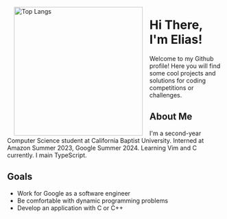 <p width="300"><img align="left" width="300" hspace="16" src="https://github-readme-stats.vercel.app/api/top-langs/?username=eliasmurcray&langs_count=10&exclude_repo=stock-tracker" alt="Top Langs"></p>

# Hi There, I'm Elias!
Welcome to my Github profile! Here you will find some cool projects and solutions for coding competitions or challenges.

## About Me
I'm a second-year Computer Science student at California Baptist University. Interned at Amazon Summer 2023, Google Summer 2024. Learning Vim and C currently. I main TypeScript.

## Goals
- Work for Google as a software engineer
- Be comfortable with dynamic programming problems
- Develop an application with C or C++
